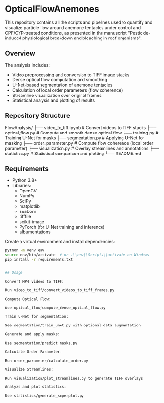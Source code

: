 # OpticalFlowAnemones
This repository contains all the scripts and pipelines used to quantify and visualize particle flow around anemone tentacles under control and CPF/CYP-treated conditions, as presented in the manuscript "Pesticide-induced physiological breakdown and bleaching in reef organisms".

## Overview

The analysis includes:
- Video preprocessing and conversion to TIFF image stacks
- Dense optical flow computation and smoothing
- U-Net-based segmentation of anemone tentacles
- Calculation of local order parameters (flow coherence)
- Streamline visualization over original frames
- Statistical analysis and plotting of results

## Repository Structure


FlowAnalysis/
├── video_to_tiff.ipynb # Convert videos to TIFF stacks
├── optical_flow.py # Compute and smooth dense optical flow
├── training.py     # Training U-Net for masks
├── segmentation.py # Applying U-Net for masking
├── order_parameter.py # Compute flow coherence (local order parameter)
├── visualization.py # Overlay streamlines and annotations
├── statistics.py # Statistical comparison and plotting
└── README.md


## Requirements

- Python 3.8+
- Libraries:
  - OpenCV
  - NumPy
  - SciPy
  - matplotlib
  - seaborn
  - tifffile
  - scikit-image
  - PyTorch (for U-Net training and inference)
  - albumentations

Create a virtual environment and install dependencies:

```bash
python -m venv env
source env/bin/activate  # or .\\env\\Scripts\\activate on Windows
pip install -r requirements.txt


## Usage

Convert MP4 videos to TIFF:

Run video_to_tiff/convert_videos_to_tiff_frames.py

Compute Optical Flow:

Use optical_flow/compute_dense_optical_flow.py

Train U-Net for segmentation:

See segmentation/train_unet.py with optional data augmentation

Generate and apply masks:

Use segmentation/predict_masks.py

Calculate Order Parameter:

Run order_parameter/calculate_order.py

Visualize Streamlines:

Run visualization/plot_streamlines.py to generate TIFF overlays

Analyze and plot statistics:

Use statistics/generate_superplot.py
